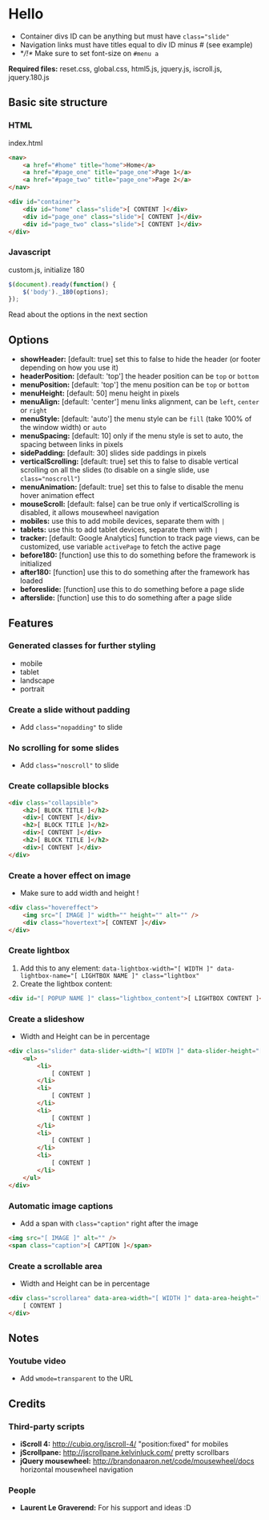 #  Hello

+ Container divs ID can be anything but must have `class="slide"`
+ Navigation links must have titles equal to div ID minus # (see example)
+ **/!\** Make sure to set font-size on `#menu a`

**Required files:** reset.css, global.css, html5.js, jquery.js, iscroll.js, jquery.180.js

## Basic site structure

### HTML

index.html

```html
<nav>
	<a href="#home" title="home">Home</a>
	<a href="#page_one" title="page_one">Page 1</a>
	<a href="#page_two" title="page_one">Page 2</a>
</nav>

<div id="container">
	<div id="home" class="slide">[ CONTENT ]</div>
	<div id="page_one" class="slide">[ CONTENT ]</div>
	<div id="page_two" class="slide">[ CONTENT ]</div>
</div>
```

### Javascript

custom.js, initialize 180

```javascript
$(document).ready(function() {
	$('body')._180(options);
});
```

Read about the options in the next section

## Options

+ **showHeader:** [default: true] set this to false to hide the header (or footer depending on how you use it)
+ **headerPosition:** [default: 'top'] the header position can be `top` or `bottom`
+ **menuPosition:** [default: 'top'] the menu position can be `top` or `bottom`
+ **menuHeight:** [default: 50] menu height in pixels
+ **menuAlign:** [default: 'center'] menu links alignment, can be `left`, `center` or `right`
+ **menuStyle:** [default: 'auto'] the menu style can be `fill` (take 100% of the window width) or `auto`
+ **menuSpacing:** [default: 10] only if the menu style is set to auto, the spacing between links in pixels
+ **sidePadding:** [default: 30] slides side paddings in pixels
+ **verticalScrolling:** [default: true] set this to false to disable vertical scrolling on all the slides (to disable on a single slide, use `class="noscroll"`)
+ **menuAnimation:** [default: true] set this to false to disable the menu hover animation effect
+ **mouseScroll:** [default: false] can be true only if verticalScrolling is disabled, it allows mousewheel navigation
+ **mobiles:** use this to add mobile devices, separate them with `|`
+ **tablets:** use this to add tablet devices, separate them with `|`
+ **tracker:** [default: Google Analytics] function to track page views, can be customized, use variable `activePage` to fetch the active page
+ **before180:** [function] use this to do something before the framework is initialized
+ **after180:** [function] use this to do something after the framework has loaded+ **beforeslide:** [function] use this to do something before a page slide
+ **afterslide:** [function] use this to do something after a page slide

## Features

### Generated classes for further styling

- mobile
- tablet
- landscape
- portrait

### Create a slide without padding

- Add `class="nopadding"` to slide

### No scrolling for some slides

- Add `class="noscroll"` to slide

### Create collapsible blocks

```html
<div class="collapsible">
	<h2>[ BLOCK TITLE ]</h2>
	<div>[ CONTENT ]</div>
	<h2>[ BLOCK TITLE ]</h2>
	<div>[ CONTENT ]</div>
	<h2>[ BLOCK TITLE ]</h2>
	<div>[ CONTENT ]</div>
</div>
```

### Create a hover effect on image

- Make sure to add width and height !

```html
<div class="hovereffect">
	<img src="[ IMAGE ]" width="" height="" alt="" />
	<div class="hovertext">[ CONTENT ]</div>
</div>
```

### Create lightbox

1. Add this to any element: `data-lightbox-width="[ WIDTH ]" data-lightbox-name="[ LIGHTBOX NAME ]" class="lightbox"`
2. Create the lightbox content:

```html
<div id="[ POPUP NAME ]" class="lightbox_content">[ LIGHTBOX CONTENT ]</div>
```

### Create a slideshow

- Width and Height can be in percentage

```html
<div class="slider" data-slider-width="[ WIDTH ]" data-slider-height="[ HEIGHT ]">
	<ul>
		<li>
			[ CONTENT ]
		</li>
		<li>
			[ CONTENT ]
		</li>
		<li>
			[ CONTENT ]
		</li>
		<li>
			[ CONTENT ]
		</li>
		<li>
			[ CONTENT ]
		</li>
	</ul>
</div>
```

### Automatic image captions

- Add a span with `class="caption"` right after the image

```html
<img src="[ IMAGE ]" alt="" />
<span class="caption">[ CAPTION ]</span>
```

### Create a scrollable area

- Width and Height can be in percentage

```html
<div class="scrollarea" data-area-width="[ WIDTH ]" data-area-height="[ HEIGHT ]">
	[ CONTENT ]
</div>
```

## Notes

### Youtube video

- Add `wmode=transparent` to the URL

## Credits

### Third-party scripts

- **iScroll 4:** http://cubiq.org/iscroll-4/
	"position:fixed" for mobiles
- **jScrollpane:** http://jscrollpane.kelvinluck.com/
	pretty scrollbars
- **jQuery mousewheel:** http://brandonaaron.net/code/mousewheel/docs
	horizontal mousewheel navigation

### People

- **Laurent Le Graverend:** For his support and ideas :D